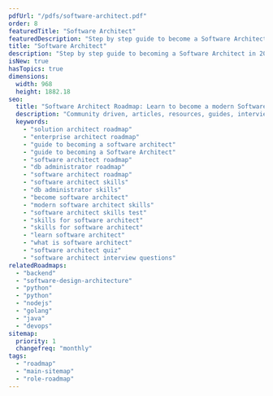 ```yaml
---
pdfUrl: "/pdfs/software-architect.pdf"
order: 8
featuredTitle: "Software Architect"
featuredDescription: "Step by step guide to become a Software Architect in 2022"
title: "Software Architect"
description: "Step by step guide to becoming a Software Architect in 2022"
isNew: true
hasTopics: true
dimensions:
  width: 968
  height: 1882.18
seo:
  title: "Software Architect Roadmap: Learn to become a modern Software Architect"
  description: "Community driven, articles, resources, guides, interview questions, quizzes for DevOps. Learn to become a modern DevOps engineer by following the steps, skills, resources and guides listed in this roadmap."
  keywords:
    - "solution architect roadmap"
    - "enterprise architect roadmap"
    - "guide to becoming a software architect"
    - "guide to becoming a Software Architect"
    - "software architect roadmap"
    - "db administrator roadmap"
    - "software architect roadmap"
    - "software architect skills"
    - "db administrator skills"
    - "become software architect"
    - "modern software architect skills"
    - "software architect skills test"
    - "skills for software architect"
    - "skills for software architect"
    - "learn software architect"
    - "what is software architect"
    - "software architect quiz"
    - "software architect interview questions"
relatedRoadmaps:
  - "backend"
  - "software-design-architecture"
  - "python"
  - "python"
  - "nodejs"
  - "golang"
  - "java"
  - "devops"
sitemap:
  priority: 1
  changefreq: "monthly"
tags:
  - "roadmap"
  - "main-sitemap"
  - "role-roadmap"
---
```


